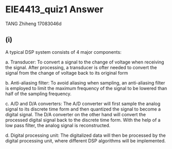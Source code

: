 # EIE4413_quiz1 Answer 

TANG Zhiheng 17083046d

## (i)

A typical DSP system consists of 4 major components:

a. Transducer: To convert a signal to the change of voltage when receiving the signal. After processing, a transducer is ofter needed to convert the signal from the change of voltage back to its original form

b. Anti-aliasing filter: To avoid aliasing when sampling, an anti-aliasing filter is employed to limit the maximum frequency of the signal to be lowered than half of the sampling frequency.

c. A/D and D/A converters: The A/D converter will first sample the analog signal to its discrete time form and then quantized the signal to become a digital signal. The D/A converter on the other hand will convert the processed digital signal back to the discrete time form. With the help of a low pass filter, the analog signal is reconstructed.

d. Digital processing unit: The digitalized data will then be processed by the digital processing unit, where different DSP algorithms will be implemented.
